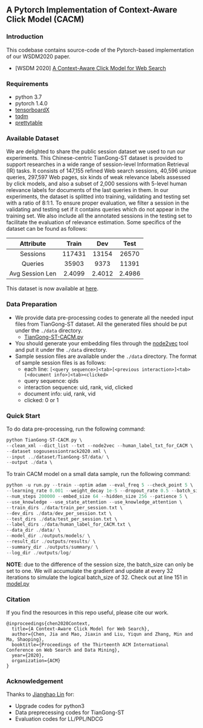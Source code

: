 ## A Pytorch Implementation of Context-Aware Click Model (CACM)

### Introduction

This codebase contains source-code of the Pytorch-based implementation of our WSDM2020 paper.
  - [WSDM 2020] [A Context-Aware Click Model for Web Search](https://dl.acm.org/doi/10.1145/3336191.3371819)

### Requirements

* python 3.7
* pytorch 1.4.0
* [tensorboardX](https://pypi.python.org/pypi/tensorboardX)
* [tqdm](https://pypi.org/project/tqdm/)
* [prettytable](https://pypi.org/project/PrettyTable/)


### Available Dataset

We are delighted to share the public session dataset we used to run our experiments. This Chinese-centric TianGong-ST dataset is provided to support researches in a wide range of session-level Information Retrieval (IR) tasks. It consists of 147,155 refined Web search sessions, 40,596 unique queries, 297,597 Web pages, six kinds of weak relevance labels assessed by click models, and also a subset of 2,000 sessions with 5-level human relevance labels for documents of the last queries in them. In our experiments, the dataset is splitted into training, validating and testing set with a ratio of 8:1:1. To ensure proper evaluation, we filter a session in the validating and testing set if it contains queries which do not appear in the training set. We also include all the annotated sessions in the testing set to facilitate the evaluation of relevance estimation. Some specifics of the dataset can be found as follows:

| Attribute           |   Train |  Dev   |   Test |
| :---: | :--: | :---: | :---: |
| Sessions            |  117431 | 13154  |  26570 |
| Queries             | 35903 | 9373 | 11391 |
| Avg Session Len     |    2.4099 |  2.4012  |   2.4986 |

This dataset is now available at [here](http://www.thuir.cn/tiangong-st/).


### Data Preparation
- We provide data pre-processing codes to generate all the needed input files from TianGong-ST dataset. All the generated files should be put under the ```./data``` directory.
    - [TianGong-ST-CACM.py](TianGong-ST-CACM.py)
- You should generate your embedding files through the [node2vec](https://github.com/snap-stanford/snap/tree/master/examples/node2vec) tool and put it under the ```./data``` directory.
- Sample session files are available under the ```./data``` directory. The format of sample session files is as follows:
    - each line: ```[<query sequence>]<tab>[<previous interaction>]<tab>[<document info>]<tab><clicked>```
    - query sequence: qids 
    - interaction sequence: uid, rank, vid, clicked
    - document info: uid, rank, vid
    - clicked: 0 or 1


### Quick Start

To do data pre-processing, run the following command:

```c
python TianGong-ST-CACM.py \
--clean_xml --dict_list --txt --node2vec --human_label_txt_for_CACM \
--dataset sogousessiontrack2020.xml \
--input ../dataset/TianGong-ST/data/ \
--output ./data \
```

To train CACM model on a small data sample, run the following command:

```c
python -u run.py --train --optim adam --eval_freq 5 --check_point 5 \
--learning_rate 0.001 --weight_decay 1e-5 --dropout_rate 0.5 --batch_size 1 \
--num_steps 200000 --embed_size 64 --hidden_size 256 --patience 5 \
--use_knowledge --use_state_attention --use_knowledge_attention \
--train_dirs ./data/train_per_session.txt \
--dev_dirs ./data/dev_per_session.txt \
--test_dirs ./data/test_per_session.txt \
--label_dirs ./data/human_label_for_CACM.txt \
--data_dir ./data/ \
--model_dir ./outputs/models/ \
--result_dir ./outputs/results/ \
--summary_dir ./outputs/summary/ \
--log_dir ./outputs/log/ 
```

**NOTE**: due to the difference of the session size, the batch_size can only be set to one. We will accumulate the gradient and update at every 32 iterations to simulate the logical batch_size of 32. Check out at line 151 in [model.py](model.py)


### Citation

If you find the resources in this repo useful, please cite our work.

```
@inproceedings{chen2020Context,
  title={A Context-Aware Click Model for Web Search},
  author={Chen, Jia and Mao, Jiaxin and Liu, Yiqun and Zhang, Min and Ma, Shaoping},
  booktitle={Proceedings of the Thirteenth ACM International Conference on Web Search and Data Mining},
  year={2020},
  organization={ACM}
}
```

### Acknowledgement

Thanks to [Jianghao Lin](https://chiangel.github.io/) for:

- Upgrade codes for python3
- Data preprecessing codes for TianGong-ST
- Evaluation codes for LL/PPL/NDCG
